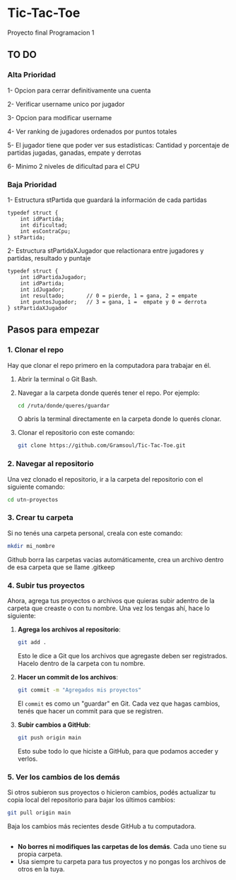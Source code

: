 # Tic-Tac-Toe

Proyecto final Programacion 1

## TO DO 
### Alta Prioridad
1- Opcion para cerrar definitivamente una cuenta

2- Verificar username unico por jugador 

3- Opcion para modificar username 

4- Ver ranking de jugadores ordenados por puntos totales 

5- El jugador tiene que poder ver sus estadísticas: Cantidad y porcentaje de partidas jugadas, ganadas, empate y derrotas

6- Minimo 2 niveles de dificultad para el CPU

### Baja Prioridad
1- Estructura stPartida que guardará la información de cada partidas
```
typedef struct {
	int idPartida;
	int dificultad;
	int esContraCpu;
} stPartida;

```
2- Estructura stPartidaXJugador que relactionara entre jugadores y partidas, resultado y puntaje
```
typedef struct {
    int idPartidaJugador;
    int idPartida;
    int idJugador;
    int resultado;       // 0 = pierde, 1 = gana, 2 = empate
    int puntosJugador;   // 3 = gana, 1 =  empate y 0 = derrota
} stPartidaXJugador
```

## Pasos para empezar

### 1. **Clonar el repo**

Hay que clonar el repo primero en la computadora para trabajar en él.

1. Abrir la terminal o Git Bash.
2. Navegar a la carpeta donde querés tener el repo. Por ejemplo:

   ```bash
   cd /ruta/donde/queres/guardar
   ```
   O abris la terminal directamente en la carpeta donde lo querés clonar.

3. Clonar el repositorio con este comando:

   ```bash
   git clone https://github.com/Gramsoul/Tic-Tac-Toe.git
   ```

### 2. **Navegar al repositorio**

Una vez clonado el repositorio, ir a la carpeta del repositorio con el siguiente comando:

```bash
cd utn-proyectos
```

### 3. **Crear tu carpeta**

Si no tenés una carpeta personal, creala con este comando:

```bash
mkdir mi_nombre
```
Github borra las carpetas vacias automáticamente, crea un archivo dentro de esa carpeta que se llame .gitkeep

### 4. **Subir tus proyectos**

Ahora, agrega tus proyectos o archivos que quieras subir adentro de la carpeta que creaste o con tu nombre. Una vez los tengas ahí, hace lo siguiente:

1. **Agrega los archivos al repositorio**:

   ```bash
   git add .
   ```

   Esto le dice a Git que los archivos que agregaste deben ser registrados. Hacelo dentro de la carpeta con tu nombre.

2. **Hacer un commit de los archivos**:

   ```bash
   git commit -m "Agregados mis proyectos"
   ```

   El `commit` es como un "guardar" en Git. Cada vez que hagas cambios, tenés que hacer un commit para que se registren.

3. **Subir cambios a GitHub**:

   ```bash
   git push origin main
   ```

   Esto sube todo lo que hiciste a GitHub, para que podamos acceder y verlos.

### 5. **Ver los cambios de los demás**

Si otros subieron sus proyectos o hicieron cambios, podés actualizar tu copia local del repositorio para bajar los últimos cambios:

```bash
git pull origin main
```

Baja los cambios más recientes desde GitHub a tu computadora.


## 

- **No borres ni modifiques las carpetas de los demás**. Cada uno tiene su propia carpeta.
- Usa siempre tu carpeta para tus proyectos y no pongas los archivos de otros en la tuya.



